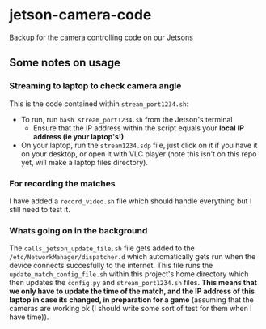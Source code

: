 # jetson-camera-code
Backup for the camera controlling code on our Jetsons

## Some notes on usage
### Streaming to laptop to check camera angle
This is the code contained within `stream_port1234.sh`:
- To run, run `bash stream_port1234.sh` from the Jetson's terminal 
  - Ensure that the IP address within the script equals your **local IP address (ie your laptop's!)**
- On your laptop, run the `stream1234.sdp` file, just click on it if you have it on your desktop, or open it with VLC player (note this isn't on this repo yet, will make a laptop files directory).

### For recording the matches 

I have added a `record_video.sh` file which should handle everything but 
I still need to test it. 

### Whats going on in the background

The `calls_jetson_update_file.sh` file gets added to the `/etc/NetworkManager/dispatcher.d` which automatically gets run when the device connects succesfully to the internet. This file runs the `update_match_config_file.sh` within this project's home directory which then updates the `config.py` and `stream_port1234.sh` files. 
**This means that we only have to update the time of the match, and the IP address of this laptop in case its changed, in preparation for a game** (assuming that the cameras are working ok (I should write some sort of test for them when I have time)). 



